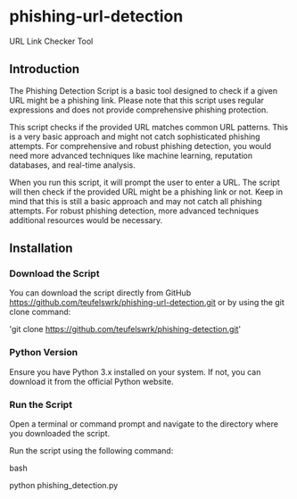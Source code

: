 # phishing-url-detection
URL Link Checker Tool

## Introduction

The Phishing Detection Script is a basic tool designed to check if a given URL might be a phishing link. Please note that this script uses regular expressions and does not provide comprehensive phishing protection.

This script checks if the provided URL matches common URL patterns. This is a very basic approach and might not catch sophisticated phishing attempts. For comprehensive and robust phishing detection, you would need more advanced techniques like machine learning, reputation databases, and real-time analysis.

When you run this script, it will prompt the user to enter a URL. The script will then check if the provided URL might be a phishing link or not. Keep in mind that this is still a basic approach and may not catch all phishing attempts. For robust phishing detection, more advanced techniques additional resources would be necessary.

## Installation

### Download the Script

You can download the script directly from GitHub https://github.com/teufelswrk/phishing-url-detection.git or by using the git clone command:

'git clone https://github.com/teufelswrk/phishing-detection.git'

### Python Version

Ensure you have Python 3.x installed on your system. If not, you can download it from the official Python website.

### Run the Script

Open a terminal or command prompt and navigate to the directory where you downloaded the script.

Run the script using the following command:

bash

python phishing_detection.py
